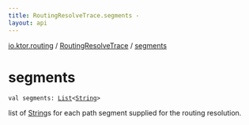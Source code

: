 ```yaml
---
title: RoutingResolveTrace.segments - 
layout: api
---
```


<div class='api-docs-breadcrumbs'><a href="../index.html">io.ktor.routing</a> / <a href="index.html">RoutingResolveTrace</a> / <a href="./segments.html">segments</a></div>

# segments

<div class="signature"><code><span class="keyword">val </span><span class="identifier">segments</span><span class="symbol">: </span><a href="https://kotlinlang.org/api/latest/jvm/stdlib/kotlin.collections/-list/index.html"><span class="identifier">List</span></a><span class="symbol">&lt;</span><a href="https://kotlinlang.org/api/latest/jvm/stdlib/kotlin/-string/index.html"><span class="identifier">String</span></a><span class="symbol">&gt;</span></code></div>

list of <a href="https://kotlinlang.org/api/latest/jvm/stdlib/kotlin/-string/index.html">String</a>s for each path segment supplied for the routing resolution.

